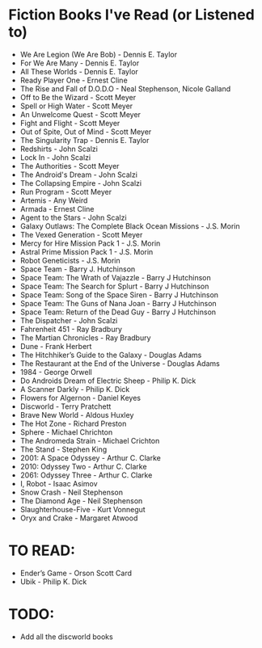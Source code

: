 # Fiction Books I've Read (or Listened to)

- We Are Legion (We Are Bob) - Dennis E. Taylor
- For We Are Many - Dennis E. Taylor
- All These Worlds - Dennis E. Taylor
- Ready Player One - Ernest Cline
- The Rise and Fall of D.O.D.O - Neal Stephenson, Nicole Galland
- Off to Be the Wizard - Scott Meyer
- Spell or High Water - Scott Meyer
- An Unwelcome Quest - Scott Meyer
- Fight and Flight - Scott Meyer
- Out of Spite, Out of Mind - Scott Meyer
- The Singularity Trap - Dennis E. Taylor
- Redshirts - John Scalzi
- Lock In - John Scalzi
- The Authorities - Scott Meyer
- The Android's Dream - John Scalzi
- The Collapsing Empire - John Scalzi
- Run Program - Scott Meyer
- Artemis - Any Weird
- Armada - Ernest Cline
- Agent to the Stars - John Scalzi
- Galaxy Outlaws: The Complete Black Ocean Missions - J.S. Morin
- The Vexed Generation - Scott Meyer
- Mercy for Hire Mission Pack 1 - J.S. Morin
- Astral Prime Mission Pack 1 - J.S. Morin 
- Robot Geneticists - J.S. Morin
- Space Team - Barry J. Hutchinson
- Space Team: The Wrath of Vajazzle - Barry J Hutchinson
- Space Team: The Search for Splurt - Barry J Hutchinson
- Space Team: Song of the Space Siren - Barry J Hutchinson
- Space Team: The Guns of Nana Joan - Barry J Hutchinson
- Space Team: Return of the Dead Guy - Barry J Hutchinson
- The Dispatcher - John Scalzi
- Fahrenheit 451 - Ray Bradbury
- The Martian Chronicles - Ray Bradbury
- Dune - Frank Herbert
- The Hitchhiker’s Guide to the Galaxy - Douglas Adams
- The Restaurant at the End of the Universe - Douglas Adams
- 1984 - George Orwell
- Do Androids Dream of Electric Sheep - Philip K. Dick
- A Scanner Darkly - Philip K. Dick
- Flowers for Algernon - Daniel Keyes
- Discworld - Terry Pratchett
- Brave New World - Aldous Huxley
- The Hot Zone - Richard Preston
- Sphere - Michael Chrichton
- The Andromeda Strain - Michael Crichton
- The Stand - Stephen King
- 2001: A Space Odyssey - Arthur C. Clarke
- 2010: Odyssey Two - Arthur C. Clarke
- 2061: Odyssey Three - Arthur C. Clarke
- I, Robot - Isaac Asimov
- Snow Crash - Neil Stephenson 
- The Diamond Age - Neil Stephenson 
- Slaughterhouse-Five - Kurt Vonnegut
- Oryx and Crake - Margaret Atwood

# TO READ:
- Ender’s Game - Orson Scott Card
- Ubik - Philip K. Dick

# TODO:
- Add all the discworld books 
